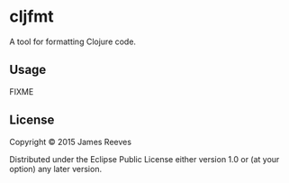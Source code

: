 # cljfmt

A tool for formatting Clojure code.

## Usage

FIXME

## License

Copyright © 2015 James Reeves

Distributed under the Eclipse Public License either version 1.0 or (at
your option) any later version.
